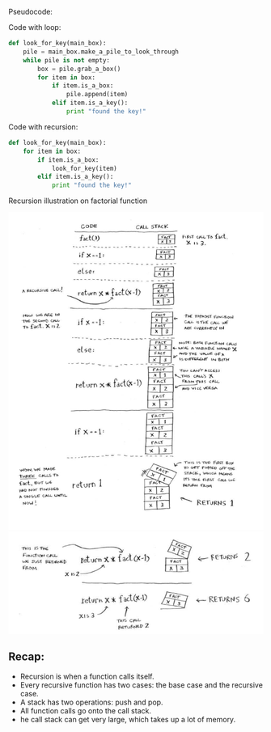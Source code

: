 Pseudocode:

Code with loop:
```py
def look_for_key(main_box):
    pile = main_box.make_a_pile_to_look_through
    while pile is not empty:
        box = pile.grab_a_box()
        for item in box:
            if item.is_a_box:
                pile.append(item)
            elif item.is_a_key():
                print "found the key!"
```

Code with recursion:
```py
def look_for_key(main_box):
    for item in box:
        if item.is_a_box:
            look_for_key(item)
        elif item.is_a_key():
            print "found the key!"
```

Recursion illustration on factorial function

![fact part 1](../shared/images/03-fact1-1.png)
![fact part 1](../shared/images/03-fact1-2.png)

## Recap:
- Recursion is when a function calls itself.
- Every recursive function has two cases: the base case and the recursive case.
- A stack has two operations: push and pop.
- All function calls go onto the call stack.
- he call stack can get very large, which takes up a lot of memory.